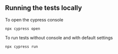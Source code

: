 ## Running the tests locally

To open the cypress console
```
npx cypress open
```

To run tests without console and with default settings
```
npx cypress run
```